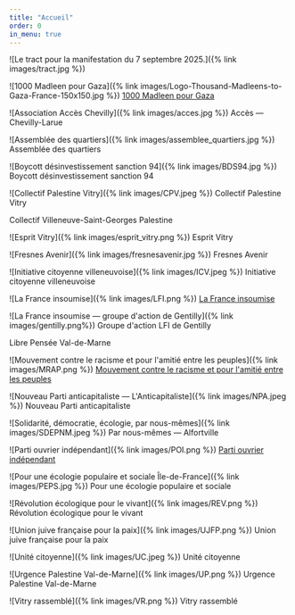```yaml
---
title: "Accueil"
order: 0
in_menu: true
---
```

![Le tract pour la manifestation du 7 septembre 2025.]({% link images/tract.jpg %})

![1000 Madleen pour Gaza]({% link images/Logo-Thousand-Madleens-to-Gaza-France-150x150.jpg %}) [1000 Madleen pour Gaza](https://obu75.github.io/marche-unitaire-94-pour-gaza/1000%20madleen%20to%20gaza.html)

![Association Accès Chevilly]({% link images/acces.jpg %}) Accès — Chevilly-Larue

![Assemblée des quartiers]({% link images/assemblee_quartiers.jpg %}) Assemblée des quartiers

![Boycott désinvestissement sanction 94]({% link images/BDS94.jpg %}) Boycott désinvestissement sanction 94

![Collectif Palestine Vitry]({% link images/CPV.jpeg %}) Collectif Palestine Vitry

Collectif Villeneuve-Saint-Georges Palestine

![Esprit Vitry]({% link images/esprit_vitry.png %}) Esprit Vitry

![Fresnes Avenir]({% link images/fresnesavenir.jpg %}) Fresnes Avenir

![Initiative citoyenne villeneuvoise]({% link images/ICV.jpeg %}) Initiative citoyenne villeneuvoise

![La France insoumise]({% link images/LFI.png %}) [La France insoumise](https://obu75.github.io/marche-unitaire-94-pour-gaza/la%20france%20insoumise%2094.html)

![La France insoumise — groupe d'action de Gentilly]({% link images/gentilly.png%}) Groupe d'action LFI de Gentilly

Libre Pensée Val-de-Marne

![Mouvement contre le racisme et pour l'amitié entre les peuples]({% link images/MRAP.png %}) [Mouvement contre le racisme et pour l'amitié entre les peuples](https://obu75.github.io/marche-unitaire-94-pour-gaza/mrap.html)

![Nouveau Parti anticapitaliste — L'Anticapitaliste]({% link images/NPA.jpeg %}) Nouveau Parti anticapitaliste

![Solidarité, démocratie, écologie, par nous-mêmes]({% link images/SDEPNM.jpeg %}) Par nous-mêmes — Alfortville

![Parti ouvrier indépendant]({% link images/POI.png %}) [Parti ouvrier indépendant](https://obu75.github.io/marche-unitaire-94-pour-gaza/poi.html)

![Pour une écologie populaire et sociale Île-de-France]({% link images/PEPS.jpg %}) Pour une écologie populaire et sociale

![Révolution écologique pour le vivant]({% link images/REV.png %}) Révolution écologique pour le vivant

![Union juive française pour la paix]({% link images/UJFP.png %}) Union juive française pour la paix

![Unité citoyenne]({% link images/UC.jpeg %}) Unité citoyenne

![Urgence Palestine Val-de-Marne]({% link images/UP.png %}) Urgence Palestine Val-de-Marne

![Vitry rassemblé]({% link images/VR.png %}) Vitry rassemblé
